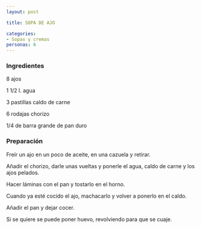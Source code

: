 ```yaml
---
layout: post

title: SOPA DE AJO

categories:
- Sopas y cremas
personas: 6 
---
```

<h3>Ingredientes</h3>
8 ajos

1 1/2 l. agua

3 pastillas caldo de carne

6 rodajas chorizo

1/4 de barra grande de pan duro

<h3>Preparación</h3>
Freír un ajo en un poco de aceite, en una cazuela y retirar.

Añadir el chorizo, darle unas vueltas y ponerle el agua, caldo de carne y los ajos pelados.

Hacer láminas con el pan y tostarlo en el horno.

Cuando ya esté cocido el ajo, machacarlo y volver a ponerlo en el caldo.

Añadir el pan y dejar cocer.

Si se quiere se puede poner huevo, revolviendo para que se cuaje.